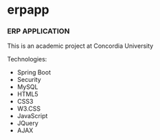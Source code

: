# erpapp
<h3>ERP APPLICATION</h3>
<p>
This is an academic project at Concordia University

Technologies:
<ul>
<li>Spring Boot</li>
<li>Security</li>
<li>MySQL</li>
<li>HTML5</li>
<li>CSS3</li>
<li>W3.CSS</li>
<li>JavaScript</li>
<li>JQuery</li>
<li>AJAX</li>
</ul>
</p>
